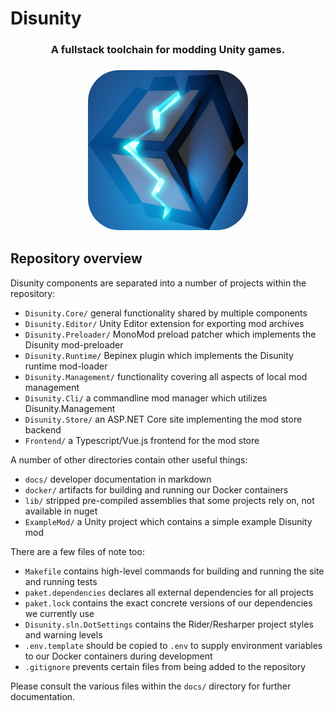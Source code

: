 # Disunity

<h3 align="center">A fullstack toolchain for modding Unity games.<h3>
<p align="center">
  <img style="border-radius: 50px" width="256" height="256" src="./Frontend/assets/logo_512x512.png">
</p>

## Repository overview

Disunity components are separated into a number of projects within the
repository:

- `Disunity.Core/` general functionality shared by multiple components
- `Disunity.Editor/` Unity Editor extension for exporting mod archives
- `Disunity.Preloader/` MonoMod preload patcher which implements the Disunity mod-preloader
- `Disunity.Runtime/` Bepinex plugin which implements the Disunity runtime mod-loader
- `Disunity.Management/` functionality covering all aspects of local mod management
- `Disunity.Cli/` a commandline mod manager which utilizes Disunity.Management
- `Disunity.Store/` an ASP.NET Core site implementing the mod store backend
- `Frontend/` a Typescript/Vue.js frontend for the mod store

A number of other directories contain other useful things:

- `docs/` developer documentation in markdown
- `docker/` artifacts for building and running our Docker containers
- `lib/` stripped pre-compiled assemblies that some projects rely on, not available in nuget
- `ExampleMod/` a Unity project which contains a simple example Disunity mod

There are a few files of note too:

- `Makefile` contains high-level commands for building and running the site and running tests
- `paket.dependencies` declares all external dependencies for all projects
- `paket.lock` contains the exact concrete versions of our dependencies we currently use
- `Disunity.sln.DotSettings` contains the Rider/Resharper project styles and warning levels
- `.env.template` should be copied to `.env` to supply environment variables to our Docker containers during development
- `.gitignore` prevents certain files from being added to the repository


Please consult the various files within the `docs/` directory for further documentation.
